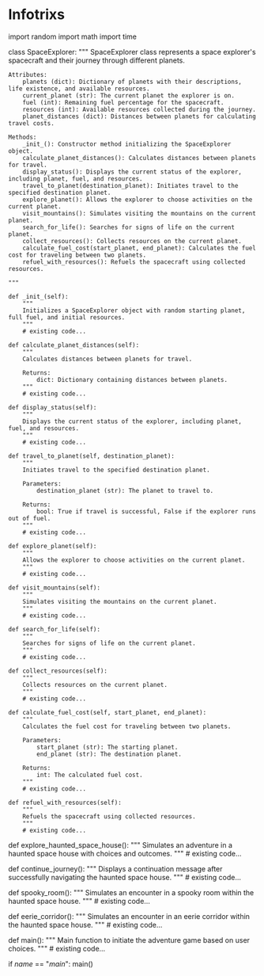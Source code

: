 # Infotrixs
import random
import math
import time

class SpaceExplorer:
    """
    SpaceExplorer class represents a space explorer's spacecraft and their journey through different planets.

    Attributes:
        planets (dict): Dictionary of planets with their descriptions, life existence, and available resources.
        current_planet (str): The current planet the explorer is on.
        fuel (int): Remaining fuel percentage for the spacecraft.
        resources (int): Available resources collected during the journey.
        planet_distances (dict): Distances between planets for calculating travel costs.

    Methods:
        _init_(): Constructor method initializing the SpaceExplorer object.
        calculate_planet_distances(): Calculates distances between planets for travel.
        display_status(): Displays the current status of the explorer, including planet, fuel, and resources.
        travel_to_planet(destination_planet): Initiates travel to the specified destination planet.
        explore_planet(): Allows the explorer to choose activities on the current planet.
        visit_mountains(): Simulates visiting the mountains on the current planet.
        search_for_life(): Searches for signs of life on the current planet.
        collect_resources(): Collects resources on the current planet.
        calculate_fuel_cost(start_planet, end_planet): Calculates the fuel cost for traveling between two planets.
        refuel_with_resources(): Refuels the spacecraft using collected resources.

    """

    def _init_(self):
        """
        Initializes a SpaceExplorer object with random starting planet, full fuel, and initial resources.
        """
        # existing code...

    def calculate_planet_distances(self):
        """
        Calculates distances between planets for travel.

        Returns:
            dict: Dictionary containing distances between planets.
        """
        # existing code...

    def display_status(self):
        """
        Displays the current status of the explorer, including planet, fuel, and resources.
        """
        # existing code...

    def travel_to_planet(self, destination_planet):
        """
        Initiates travel to the specified destination planet.

        Parameters:
            destination_planet (str): The planet to travel to.

        Returns:
            bool: True if travel is successful, False if the explorer runs out of fuel.
        """
        # existing code...

    def explore_planet(self):
        """
        Allows the explorer to choose activities on the current planet.
        """
        # existing code...

    def visit_mountains(self):
        """
        Simulates visiting the mountains on the current planet.
        """
        # existing code...

    def search_for_life(self):
        """
        Searches for signs of life on the current planet.
        """
        # existing code...

    def collect_resources(self):
        """
        Collects resources on the current planet.
        """
        # existing code...

    def calculate_fuel_cost(self, start_planet, end_planet):
        """
        Calculates the fuel cost for traveling between two planets.

        Parameters:
            start_planet (str): The starting planet.
            end_planet (str): The destination planet.

        Returns:
            int: The calculated fuel cost.
        """
        # existing code...

    def refuel_with_resources(self):
        """
        Refuels the spacecraft using collected resources.
        """
        # existing code...

def explore_haunted_space_house():
    """
    Simulates an adventure in a haunted space house with choices and outcomes.
    """
    # existing code...

def continue_journey():
    """
    Displays a continuation message after successfully navigating the haunted space house.
    """
    # existing code...

def spooky_room():
    """
    Simulates an encounter in a spooky room within the haunted space house.
    """
    # existing code...

def eerie_corridor():
    """
    Simulates an encounter in an eerie corridor within the haunted space house.
    """
    # existing code...

def main():
    """
    Main function to initiate the adventure game based on user choices.
    """
    # existing code...

if _name_ == "_main_":
    main()
